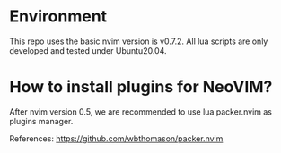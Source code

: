 # Environment
This repo uses the basic nvim version is v0.7.2.
All lua scripts are only developed and tested under Ubuntu20.04.

# How to install plugins for NeoVIM?
After nvim version 0.5, we are recommended to use lua packer.nvim as plugins manager.

References:
https://github.com/wbthomason/packer.nvim



